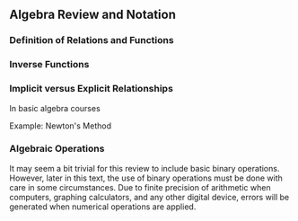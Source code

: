 ## Algebra Review and Notation
  <script type="text/x-mathjax-config">
    MathJax.Hub.Config({tex2jax: {inlineMath: [['$','$'], ['\\(','\\)']]}});
  </script>
  <script type="text/javascript" async
    src="https://example.com/MathJax.js?config=TeX-AMS_CHTML">
  </script>
  <script type="text/javascript" async
    src="https://cdnjs.cloudflare.com/ajax/libs/mathjax/2.7.2/MathJax.js?config=TeX-MML-AM_CHTML">
  </script>

### Definition of Relations and Functions

### Inverse Functions

### Implicit versus Explicit Relationships

In basic algebra courses

Example: Newton's Method

### Algebraic Operations

It may seem a bit trivial for this review to include basic binary operations. However, later in this text, the use of binary
operations must be done with care in some circumstances. Due to finite precision of arithmetic when computers, graphing
calculators, and any other digital device, errors will be generated when numerical operations are applied.
